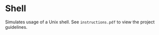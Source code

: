 # Shell
Simulates usage of a Unix shell. See ```instructions.pdf``` to view the project guidelines.
